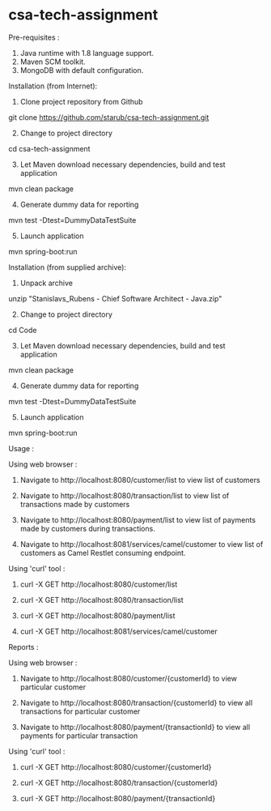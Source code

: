 # csa-tech-assignment

Pre-requisites :

1. Java runtime with 1.8 language support.
2. Maven SCM toolkit.
2. MongoDB with default configuration.

Installation (from Internet):

1. Clone project repository from Github 

git clone https://github.com/starub/csa-tech-assignment.git 

2. Change to project directory

cd csa-tech-assignment

3. Let Maven download necessary dependencies, build and test application

mvn clean package

4. Generate dummy data for reporting

mvn test -Dtest=DummyDataTestSuite

5. Launch application

mvn spring-boot:run

Installation (from supplied archive):

1. Unpack archive

unzip "Stanislavs_Rubens - Chief Software Architect - Java.zip"

2. Change to project directory

cd Code

3. Let Maven download necessary dependencies, build and test application

mvn clean package

4. Generate dummy data for reporting

mvn test -Dtest=DummyDataTestSuite

5. Launch application

mvn spring-boot:run

Usage :

Using web browser : 

1. Navigate to http://localhost:8080/customer/list to view list of customers

2. Navigate to http://localhost:8080/transaction/list to view list of transactions made by customers

3. Navigate to http://localhost:8080/payment/list to view list of payments made by customers during transactions.

4. Navigate to http://localhost:8081/services/camel/customer to view list of customers as Camel Restlet consuming endpoint.

Using 'curl' tool :

1. curl -X GET http://localhost:8080/customer/list

2. curl -X GET http://localhost:8080/transaction/list

3. curl -X GET http://localhost:8080/payment/list

4. curl -X GET http://localhost:8081/services/camel/customer

Reports :

Using web browser :

1. Navigate to http://localhost:8080/customer/{customerId} to view particular customer

2. Navigate to http://localhost:8080/transaction/{customerId} to view all transactions for particular customer

3. Navigate to http://localhost:8080/payment/{transactionId} to view all payments for particular transaction
 

Using 'curl' tool :

1. curl -X GET http://localhost:8080/customer/{customerId}

2. curl -X GET http://localhost:8080/transaction/{customerId}

3. curl -X GET http://localhost:8080/payment/{transactionId}

